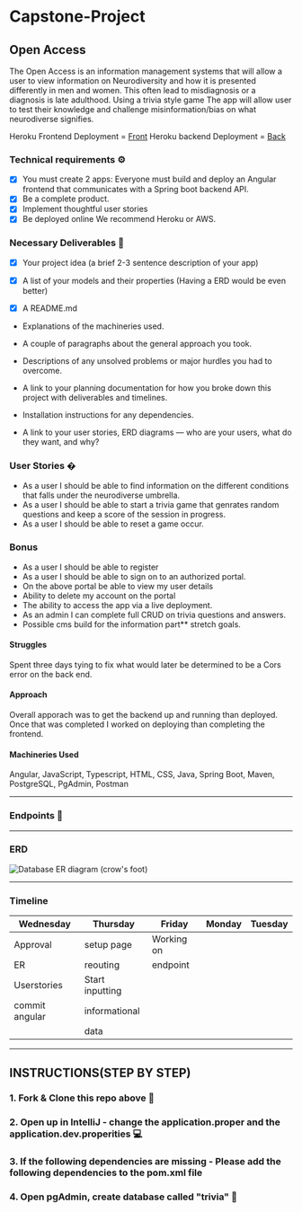 # Capstone-Project

## Open Access 

The Open Access is an information management systems that will allow a user to view information on Neurodiversity and how it is presented differently in men and women. This often lead to misdiagnosis or a diagnosis is late adulthood. Using a trivia style game The app will allow user to test their knowledge and challenge misinformation/bias on what neurodiverse signifies. 

Heroku Frontend Deployment = [Front](https://open-access.herokuapp.com/)
Heroku backend Deployment = [Back](https://open-access-backend.herokuapp.com/)


### Technical requirements ⚙️
- [X] You must create 2 apps: Everyone must build and deploy an Angular frontend that communicates with a Spring boot backend API.
- [X] Be a complete product.
- [X] Implement thoughtful user stories
- [X] Be deployed online We recommend Heroku or AWS.

### Necessary Deliverables 🏁
- [x] Your project idea (a brief 2-3 sentence description of your app)
- [x] A list of your models and their properties (Having a ERD would be even better)
- [x] A README.md



* Explanations of the machineries used.


* A couple of paragraphs about the general approach you took.
* Descriptions of any unsolved problems or major hurdles you had to overcome.
* A link to your planning documentation for how you broke down this project with deliverables and timelines.
* Installation instructions for any dependencies.
* A link to your user stories, ERD diagrams — who are your users, what do they want, and why?

### User Stories �
* As a user I should be able to find information on the different conditions that falls under the neurodiverse umbrella.
* As a user I should be able to start a trivia game that genrates random questions and keep a score of the session in progress.
* As a user I should be able to reset a game occur.


### Bonus

* As a user I should be able to register
* As a user I should be able to sign on to an authorized portal. 
* On the above portal be able to view my user details
* Ability to delete my account on the portal
* The ability to access the app via a live deployment.
* As an admin I can complete full CRUD on trivia questions and answers.
* Possible cms build  for the information part** stretch goals.



#### Struggles
Spent three days tying to fix what would later be determined to be a Cors error on the back end.


#### Approach
Overall apporach was to get the backend up and running than deployed. Once that was completed I worked on deploying than completing the frontend. 

#### Machineries Used
 Angular, JavaScript, Typescript, HTML, CSS, Java, Spring Boot, Maven, PostgreSQL, PgAdmin, Postman

---
### Endpoints 📌

---
### ERD
![Database ER diagram (crow's foot)](https://user-images.githubusercontent.com/87440131/151239214-2ac9c8c1-107f-4ceb-91d9-2cac32a853a2.png)

---
### Timeline 

|      Wednesday    |      Thursday      |         Friday          |     Monday     |       Tuesday              |
| ------------------|--------------------|-------------------------|----------------|----------------------------|
|   Approval        |  setup page        |          Working on     |                |                            |
|   ER              |  reouting          |          endpoint       |                |                            |
|   Userstories     |  Start inputting   |                         |                |                            |
|   commit angular  |    informational   |                         |                |                            |
|                   |      data          |                         |                |                            |

---

## INSTRUCTIONS(STEP BY STEP)
### 1. Fork & Clone this repo above 🔱
### 2. Open up in IntelliJ - change the application.proper and the application.dev.properities 💻
### 3.  If the following dependencies are missing -  Please add the following dependencies to the pom.xml file


### 4. Open pgAdmin, create database called "trivia" 🐘







